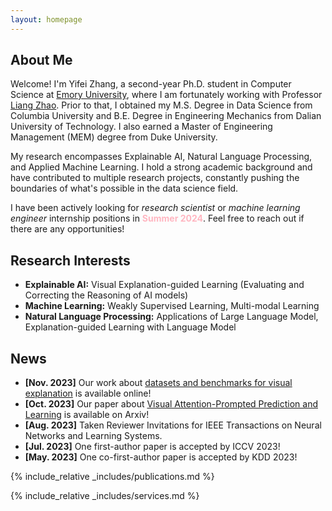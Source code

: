 ```yaml
---
layout: homepage
---
```


## About Me

Welcome! I'm Yifei Zhang, a second-year Ph.D. student in Computer Science at [Emory University](https://www.cs.emory.edu/home/), where I am fortunately working with Professor [Liang Zhao](http://cs.emory.edu/~lzhao41/index.htm). Prior to that, I obtained my M.S. Degree in Data Science from Columbia University and B.E. Degree in Engineering Mechanics from Dalian University of Technology. I also earned a Master of Engineering Management (MEM) degree from Duke University.

My research encompasses Explainable AI, Natural Language Processing, and Applied Machine Learning. I hold a strong academic background and have contributed to multiple research projects, constantly pushing the boundaries of what's possible in the data science field.

I have been actively looking for *research scientist* or *machine learning engineer* internship positions in <span style="color:lightpink;font-weight:bold">Summer 2024</span>. Feel free to reach out if there are any opportunities!

## Research Interests

- **Explainable AI:** Visual Explanation-guided Learning (Evaluating and Correcting the Reasoning of AI models)
- **Machine Learning:** Weakly Supervised Learning, Multi-modal Learning
- **Natural Language Processing:** Applications of Large Language Model, Explanation-guided Learning with Language Model
  
## News
- **[Nov. 2023]** Our work about [datasets and benchmarks for visual explanation](https://xaidataset.github.io/) is available online!
- **[Oct. 2023]** Our paper about [Visual Attention-Prompted Prediction and Learning](https://arxiv.org/abs/2310.08420) is available on Arxiv!
- **[Aug. 2023]** Taken Reviewer Invitations for IEEE Transactions on Neural Networks and Learning Systems.
- **[Jul. 2023]** One first-author paper is accepted by ICCV 2023!
- **[May. 2023]** One co-first-author paper is accepted by KDD 2023!

{% include_relative _includes/publications.md %}

{% include_relative _includes/services.md %}
